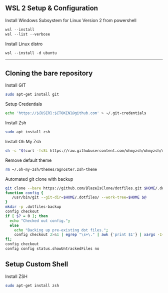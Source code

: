 ## WSL 2 Setup & Configuration

Install Windows Subsystem for Linux Version 2 from powershell

```powershell
wsl --install
wsl --list --verbose
```

Install Linux distro

```powershell
wsl --install -d ubuntu
```

---


## Cloning the bare repository

Install GIT

```bash
sudo apt-get install git
```

Setup Credentials

```bash
echo 'https://${USER}:${TOKEN}@github.com' > ~/.git-credentials
```

Install Zsh

```bash
sudo apt install zsh
```

Install Oh My Zsh

```bash
sh -c "$(curl -fsSL https://raw.githubusercontent.com/ohmyzsh/ohmyzsh/master/tools/install.sh)"
```

Remove default theme

```bash
rm ~/.oh-my-zsh/themes/agnoster.zsh-theme
```

Automated git clone with backup
```bash
git clone --bare https://github.com/BlazeIsClone/dotfiles.git $HOME/.dotfiles
function config {
   /usr/bin/git --git-dir=$HOME/.dotfiles/ --work-tree=$HOME $@
}
mkdir -p .dotfiles-backup
config checkout
if [ $? = 0 ]; then
  echo "Checked out config.";
  else
    echo "Backing up pre-existing dot files.";
    config checkout 2>&1 | egrep "\s+\." | awk {'print $1'} | xargs -I{} mv {} .dotfiles-backup/{}
fi;
config checkout
config config status.showUntrackedFiles no
```

## Setup Custom Shell


Install ZSH

```bash
sudo apt-get install zsh
```
